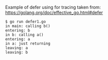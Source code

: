 Example of defer using for tracing taken from: https://golang.org/doc/effective_go.html#defer


```
$ go run defer1.go
in main: calling b()
entering: b
in b: calling a()
entering: a
in a: just returning
leaving: a
leaving: b
```

